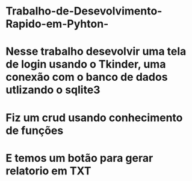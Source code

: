 # Trabalho-de-Desevolvimento-Rapido-em-Pyhton-

# Nesse trabalho desevolvir uma tela de login usando o Tkinder, uma conexão com o banco de dados utlizando o sqlite3 

# Fiz um crud usando conhecimento de funções 

# E temos um botão para gerar relatorio em TXT

